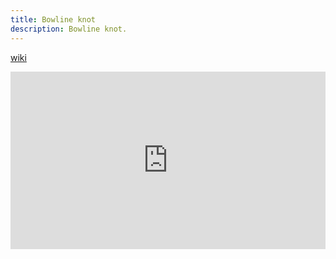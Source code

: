 ```yaml
---
title: Bowline knot
description: Bowline knot.
---
```


[wiki](https://en.wikipedia.org/wiki/Bowline)

<div style="position: relative; width: 100%; padding-bottom: 56.25%">
<iframe src="https://www.youtube.com/embed/S2a7vKZHYsk" 
        title="HOW TO Belaying a second with the REVERSO" frameborder="0" allowfullscreen
        allow="accelerometer; autoplay; clipboard-write; encrypted-media; gyroscope; picture-in-picture" 
        style="position: absolute; width: 100%; height: 100%;">
</iframe>
</div>